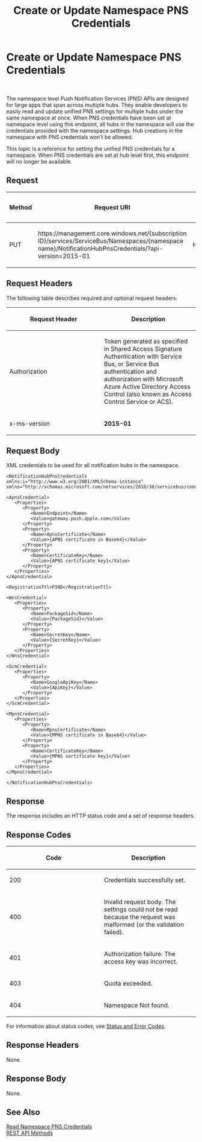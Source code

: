 ﻿---
title: Create or Update Namespace PNS Credentials
TOCTitle: Create or Update Namespace PNS Credentials
ms:assetid: 4e88e79d-8df0-4cee-9977-e8c7607e90f2
ms:mtpsurl: https://msdn.microsoft.com/en-us/library/Mt238294(v=Azure.100)
ms:contentKeyID: 65913460
ms.date: 08/18/2015
mtps_version: v=Azure.100
---

# Create or Update Namespace PNS Credentials

 


The namespace level Push Notification Services (PNS) APIs are designed for large apps that span across multiple hubs. They enable developers to easily read and update unified PNS settings for multiple hubs under the same namespace at once. When PNS credentials have been set at namespace level using this endpoint, all hubs in the namespace will use the credentials provided with the namespace settings. Hub creations in the namespace with PNS credentials won’t be allowed.

This topic is a reference for setting the unified PNS credentials for a namespace. When PNS credentials are set at hub level first, this endpoint will no longer be available.

## Request

<table>
<colgroup>
<col style="width: 33%" />
<col style="width: 33%" />
<col style="width: 33%" />
</colgroup>
<thead>
<tr class="header">
<th><p>Method</p></th>
<th><p>Request URI</p></th>
<th><p>HTTP version</p></th>
</tr>
</thead>
<tbody>
<tr class="odd">
<td><p>PUT</p></td>
<td><p>https://management.core.windows.net/{subscription ID}/services/ServiceBus/Namespaces/{namespace name}/NotificationHubPnsCredentials/?api-version=2015-01</p></td>
<td><p>HTTP/1.1</p></td>
</tr>
</tbody>
</table>


## Request Headers

The following table describes required and optional request headers.

<table>
<colgroup>
<col style="width: 50%" />
<col style="width: 50%" />
</colgroup>
<thead>
<tr class="header">
<th><p>Request Header</p></th>
<th><p>Description</p></th>
</tr>
</thead>
<tbody>
<tr class="odd">
<td><p>Authorization</p></td>
<td><p>Token generated as specified in Shared Access Signature Authentication with Service Bus, or Service Bus authentication and authorization with Microsoft Azure Active Directory Access Control (also known as Access Control Service or ACS).</p></td>
</tr>
<tr class="even">
<td><p>x-ms-version</p></td>
<td><p><strong>2015-01</strong></p></td>
</tr>
</tbody>
</table>


## Request Body

XML credentials to be used for all notification hubs in the namespace.

    <NotificationHubPnsCredentials xmlns:i="http://www.w3.org/2001/XMLSchema-instance" xmlns="http://schemas.microsoft.com/netservices/2010/10/servicebus/connect">
    
    <ApnsCredential>
       <Properties>
          <Property>
             <Name>Endpoint</Name>
             <Value>gateway.push.apple.com</Value>
          </Property>
          <Property>
             <Name>ApnsCertificate</Name>
             <Value>{APNS certificate in Base64}</Value>
          </Property>
          <Property>
             <Name>CertificateKey</Name>
             <Value>{APNS certificate key}</Value>
          </Property>
       </Properties>
    </ApnsCredential>
    
    <RegistrationTtl>P39D</RegistrationTtl>
    
    <WnsCredential>
       <Properties>
          <Property>
             <Name>PackageSid</Name>
             <Value>{PackageSid}</Value>
          </Property>
          <Property>
             <Name>SecretKey</Name>
             <Value>{SecretKey}</Value>
          </Property>
       </Properties>
    </WnsCredential>
    
    <GcmCredential>
       <Properties>
          <Property>
             <Name>GoogleApiKey</Name>
             <Value>{ApiKey}</Value>
          </Property>
       </Properties>
    </GcmCredential>
    
    <MpnsCredential>
       <Properties>
          <Property>
             <Name>MpnsCertificate</Name>
             <Value>{MPNS certificate in Base64}</Value>
          </Property>
          <Property>
             <Name>CertificateKey</Name>
             <Value>{MPNS certificate key}</Value>
          </Property>
       </Properties>
    </MpnsCredential>
    
    </NotificationHubPnsCredentials>

## Response

The response includes an HTTP status code and a set of response headers.

## Response Codes

<table>
<colgroup>
<col style="width: 50%" />
<col style="width: 50%" />
</colgroup>
<thead>
<tr class="header">
<th><p>Code</p></th>
<th><p>Description</p></th>
</tr>
</thead>
<tbody>
<tr class="odd">
<td><p>200</p></td>
<td><p>Credentials successfully set.</p></td>
</tr>
<tr class="even">
<td><p>400</p></td>
<td><p>Invalid request body. The settings could not be read because the request was malformed (or the validation failed).</p></td>
</tr>
<tr class="odd">
<td><p>401</p></td>
<td><p>Authorization failure. The access key was incorrect.</p></td>
</tr>
<tr class="even">
<td><p>403</p></td>
<td><p>Quota exceeded.</p></td>
</tr>
<tr class="odd">
<td><p>404</p></td>
<td><p>Namespace Not found.</p></td>
</tr>
</tbody>
</table>


For information about status codes, see [Status and Error Codes](http://msdn.microsoft.com/library/windowsazure/dd179357.aspx).

## Response Headers

None.

## Response Body

None.

## See Also

[Read Namespace PNS Credentials](mt238295\(v=azure.100\).md)  
[REST API Methods](dn495827\(v=azure.100\).md)

